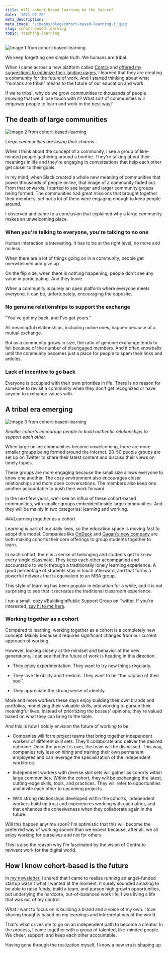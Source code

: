 ```yaml
---
title: Will cohort-based learning be the future?
date: '2021-02-28'
meta_description: ''
meta_image: '/images/blog/cohort-based-learning-1.jpeg'
slug: cohort-based-learning
topic: teaching-learning
---
```

<img src="/images/blog/cohort-based-learning-1.jpeg" alt="Image 1 from cohort-based-learning" class="cover-image" />


We keep forgetting one simple truth. We humans are tribal.

When I came across a new platform called <a href="http://contra.com/">Contra</a> and <a href="/landing-page-contra">offered my suggestions to optimize their landing pages</a>, I learned that they are creating a community for the future of work. And I started thinking about what "humans are tribal" means to the future of our education and work.

If we're tribal, why do we grow communities to thousands of people knowing that we'd lose touch with it? What sort of communities will empower people to learn and work in the best way?

## The death of large communities

<img src="/images/blog/cohort-based-learning-2.jpeg" alt="Image 2 from cohort-based-learning" />

*Large communities are losing their charms.*

When I think about the concept of a community, I see a group of like-minded people gathering around a bonfire. They're talking about their meanings in life and they're engaging in conversations that help each other get closer to their goals.

In my mind, when Slack created a whole new meaning of communities that power thousands of people online, that image of a community faded out. From that onwards, I started to see larger and larger community groups being formed. The communities had great missions that brought together their members, yet not a lot of them were engaging enough to keep people around.

I observed and came to a conclusion that explained why a large community makes an unwelcoming place.

### When you're talking to everyone, you're talking to no one

Human interaction is interesting. It has to be at the right level, no more and no less.

When there are a lot of things going on in a community, people get overwhelmed and give up.

On the flip side, when there is nothing happening, people don't see any value in participating. And they leave.

When a community is purely an open platform where everyone meets everyone, it can be, unfortunately, encouraging the opposite.

### No genuine relationships to support the exchange

"You've got my back, and I've got yours."

All meaningful relationships, including online ones, happen because of a mutual exchange.

But as a community grows in size, the ratio of genuine exchange tends to fall because of the number of disengaged members. And it often snowballs until the community becomes just a place for people to spam their links and articles.

### Lack of incentive to go back

Everyone is occupied with their own priorities in life. There is no reason for someone to revisit a community when they don't get recognized or have anyone to exchange values with.

## A tribal era emerging

<img src="/images/blog/cohort-based-learning-3.jpeg" alt="Image 3 from cohort-based-learning" />

*Smaller cohorts encourage people to build authentic relationships to support each other.*

When large online communities become unwelcoming, there are more smaller groups being formed around the Internet. 20-50 people groups are set up on Twitter to share their latest content and discuss their views on timely topics.

These groups are more engaging because the small size allows everyone to know one another. The cozy environment also encourages closer relationships and more open conversations. The members also keep one another accountable to push their work forward.

In the next few years, we'll see an influx of these cohort-based communities, with smaller groups embedded inside large communities. And they will be mainly in two categories: learning and working.

###Learning together as a cohort

Learning is part of our daily lives, so the education space is moving fast to adopt this model. Companies like <a href="https://www.beondeck.com/">OnDeck</a> and <a href="https://twitter.com/gaganbiyani/status/1326948549779742732">Gagan's new company</a> are both making cohorts their core offerings to group students together to learn.

In each cohort, there is a sense of belonging and students get to know every single classmate. They keep each other accompanied and accountable to work through a traditionally lonely learning experience. A good percentage of students stay in touch afterward, and that forms a powerful network that is equivalent to an MBA group.

This style of learning has been popular in education for a while, and it is not surprising to see that it recreates the traditional classroom experience.

I run a small, cozy #BuildingInPublic Support Group on Twitter. If you're interested, <a href="https://x.com/MeetKevon">say hi to me here</a>.

### Working together as a cohort
Compared to learning, working together as a cohort is a completely new concept. Mainly because it requires significant changes from our current approach of working.

However, looking closely at the mindset and behavior of the new generations, I can see that the future of work is heading in this direction.

- They enjoy experimentation. They want to try new things regularly.

- They love flexibility and freedom. They want to be "the captain of their soul".

- They appreciate the strong sense of identity.

More and more workers these days enjoy building their own brands and portfolios, monetizing their valuable skills, and working to pursue their meaningful lives. Instead of prioritizing the bosses' opinions, they're valued based on what they can bring to the table.

And this is how I boldly envision the future of working to be:

- Companies will form project teams that bring together independent workers of different skill sets. They'll collaborate and deliver the desired outcome. Once the project is over, the team will be dismissed. This way, companies rely less on hiring and training their own permanent employees and can leverage the specialization of the independent workforce.

- Independent workers with diverse skill sets will gather as cohorts within large communities. Within the cohort, they will be exchanging the latest, cutting-edge skills, tools, and practices. They will refer to opportunities and invite each other to upcoming projects.

- With strong relationships developed within the cohorts, independent workers build up trust and experiences working with each other, and that enhances the cohesiveness when they collaborate again in the future.

Will this happen anytime soon? I'm optimistic that this will become the preferred way of working sooner than we expect because, after all, we all enjoy working for ourselves and not for others.

This is also the reason why I'm fascinated by the vision of Contra to reinvent work for the digital world.

## How I know cohort-based is the future

In <a href="https://www.smallschool.is/newsletter">my newsletter</a>, I shared that I came to realize running an angel-funded startup wasn't what I wanted at the moment. It surely sounded amazing to be able to raise funds, build a team, and pursue high growth opportunities, but underlying the hardcore, out-of-balanced work life, I was living a life that was out of my control.

What I want to focus on is building a brand and a voice of my own. I love sharing thoughts based on my learnings and interpretations of the world.

That's what drives me to go on an independent path to become a creator. In the process, I came together with a group of talented, like-minded people. We cheer, support, and keep each other accountable.

Having gone through the realization myself, I know a new era is shaping up.

